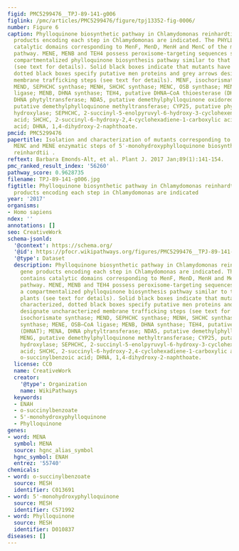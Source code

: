 ```yaml
---
figid: PMC5299476__TPJ-89-141-g006
figlink: /pmc/articles/PMC5299476/figure/tpj13352-fig-0006/
number: Figure 6
caption: Phylloquinone biosynthetic pathway in Chlamydomonas reinhardtii.The gene
  products encoding each step in Chlamydomonas are indicated. The PHYLLO protein contains
  catalytic domains corresponding to MenF, MenD, MenH and MenC of the menaquinone
  pathway. MENE, MENB and TEH4 possess peroxisome‐targeting sequences suggesting a
  compartmentalized phylloquinone biosynthesis pathway similar to that of land plants
  (see text for details). Solid black boxes indicate that mutants have been characterized,
  dotted black boxes specify putative men proteins and grey arrows designate uncharacterized
  membrane trafficking steps (see text for details). MENF, isochorismate synthase;
  MEND, SEPHCHC synthase; MENH, SHCHC synthase; MENC, OSB synthase; MENE, OSB–CoA
  ligase; MENB, DHNA synthase; TEH4, putative DHNA–CoA thioesterase (DHNAT); MENA,
  DHNA phytyltransferase; NDA5, putative demethylphylloquinone oxidoreductase; MENG,
  putative demethylphylloquinone methyltransferase; CYP25, putative phylloquinone
  hydroxylase; SEPHCHC, 2‐succinyl‐5‐enolpyruvyl‐6‐hydroxy‐3‐cyclohexene‐1‐carboxylic
  acid; SHCHC, 2‐succinyl‐6‐hydroxy‐2,4‐cyclohexadiene‐1‐carboxylic acid.; OSB, o‐succinylbenzoic
  acid; DHNA, 1,4‐dihydroxy‐2‐naphthoate.
pmcid: PMC5299476
papertitle: Isolation and characterization of mutants corresponding to the MENA, MENB,
  MENC and MENE enzymatic steps of 5′‐monohydroxyphylloquinone biosynthesis in Chlamydomonas
  reinhardtii .
reftext: Barbara Emonds‐Alt, et al. Plant J. 2017 Jan;89(1):141-154.
pmc_ranked_result_index: '56260'
pathway_score: 0.9628735
filename: TPJ-89-141-g006.jpg
figtitle: Phylloquinone biosynthetic pathway in Chlamydomonas reinhardtii.The gene
  products encoding each step in Chlamydomonas are indicated
year: '2017'
organisms:
- Homo sapiens
ndex: ''
annotations: []
seo: CreativeWork
schema-jsonld:
  '@context': https://schema.org/
  '@id': https://pfocr.wikipathways.org/figures/PMC5299476__TPJ-89-141-g006.html
  '@type': Dataset
  description: Phylloquinone biosynthetic pathway in Chlamydomonas reinhardtii.The
    gene products encoding each step in Chlamydomonas are indicated. The PHYLLO protein
    contains catalytic domains corresponding to MenF, MenD, MenH and MenC of the menaquinone
    pathway. MENE, MENB and TEH4 possess peroxisome‐targeting sequences suggesting
    a compartmentalized phylloquinone biosynthesis pathway similar to that of land
    plants (see text for details). Solid black boxes indicate that mutants have been
    characterized, dotted black boxes specify putative men proteins and grey arrows
    designate uncharacterized membrane trafficking steps (see text for details). MENF,
    isochorismate synthase; MEND, SEPHCHC synthase; MENH, SHCHC synthase; MENC, OSB
    synthase; MENE, OSB–CoA ligase; MENB, DHNA synthase; TEH4, putative DHNA–CoA thioesterase
    (DHNAT); MENA, DHNA phytyltransferase; NDA5, putative demethylphylloquinone oxidoreductase;
    MENG, putative demethylphylloquinone methyltransferase; CYP25, putative phylloquinone
    hydroxylase; SEPHCHC, 2‐succinyl‐5‐enolpyruvyl‐6‐hydroxy‐3‐cyclohexene‐1‐carboxylic
    acid; SHCHC, 2‐succinyl‐6‐hydroxy‐2,4‐cyclohexadiene‐1‐carboxylic acid.; OSB,
    o‐succinylbenzoic acid; DHNA, 1,4‐dihydroxy‐2‐naphthoate.
  license: CC0
  name: CreativeWork
  creator:
    '@type': Organization
    name: WikiPathways
  keywords:
  - ENAH
  - o-succinylbenzoate
  - 5'-monohydroxyphylloquinone
  - Phylloquinone
genes:
- word: MENA
  symbol: MENA
  source: hgnc_alias_symbol
  hgnc_symbol: ENAH
  entrez: '55740'
chemicals:
- word: o-succinylbenzoate
  source: MESH
  identifier: C013691
- word: 5'-monohydroxyphylloquinone
  source: MESH
  identifier: C571992
- word: Phylloquinone
  source: MESH
  identifier: D010837
diseases: []
---
```


